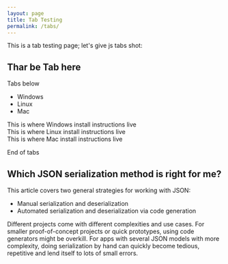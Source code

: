 ```yaml
---
layout: page
title: Tab Testing
permalink: /tabs/
---
```


This is a tab testing page; let's give js tabs shot:

## Thar be Tab here

Tabs below

<ul class="tabs__top-bar">
    <li class="tab-link current" data-tab="tab-sdk-install-windows">Windows</li>
    <li class="tab-link" data-tab="tab-sdk-install-linux">Linux</li>
    <li class="tab-link" data-tab="tab-sdk-install-mac">Mac</li>
</ul>

<div id="tab-sdk-install-windows" class="tabs__content current" markdown="1">
This is where Windows install instructions live
</div>

<div id="tab-sdk-install-linux" class="tabs__content" markdown="1">
This is where Linux install instructions live
</div>

<div id="tab-sdk-install-mac" class="tabs__content" markdown="1">
This is where Mac install instructions live
</div>

End of tabs


## Which JSON serialization method is right for me?

This article covers two general strategies for working with JSON:

* Manual serialization and deserialization
* Automated serialization and deserialization via code generation

Different projects come with different complexities and use cases. For smaller
proof-of-concept projects or quick prototypes, using code generators might be
overkill. For apps with several JSON models with more complexity, doing
serialization by hand can quickly become tedious, repetitive and lend itself to
lots of small errors.
